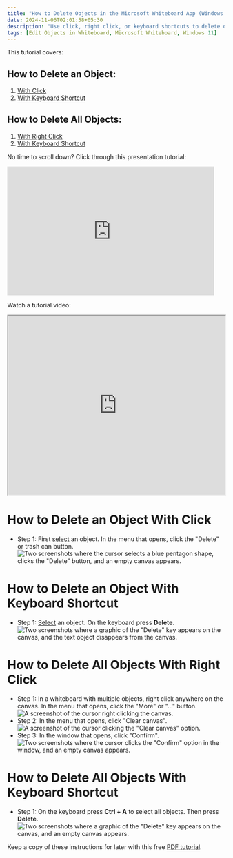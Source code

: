 ```yaml
---
title: "How to Delete Objects in the Microsoft Whiteboard App (Windows 11)"
date: 2024-11-06T02:01:58+05:30
description: "Use click, right click, or keyboard shortcuts to delete objects. Find out more in this post."
tags: [Edit Objects in Whiteboard, Microsoft Whiteboard, Windows 11]
---
```

This tutorial covers:

## How to Delete an Object:
1. [With Click](#1)
2. [With Keyboard Shortcut](#2)

## How to Delete All Objects:
1. [With Right Click](#3)
2. [With Keyboard Shortcut](#4)

<p>No time to scroll down? Click through this presentation tutorial:</p>
<iframe src="https://docs.google.com/presentation/d/1Gll25rMk11HfZHe3OszYiqxz152r7XyaG8u_nAwW_iw/embed?start=false&loop=false&delayms=3000" frameborder="0" width="480" height="299" allowfullscreen="true" mozallowfullscreen="true" webkitallowfullscreen="true"></iframe>

<br />

Watch a tutorial video:
<iframe class="BLOG_video_class" allowfullscreen="" youtube-src-id="KryhNAhSYOQ" width="100%" height="416" src="https://www.youtube.com/embed/KryhNAhSYOQ"></iframe>

<br />

<h1 id="1">How to Delete an Object With Click</h1>

* Step 1: First [select](https://qhtutorials.github.io/posts/how-to-edit-objects-in-whiteboard/) an object. In the menu that opens, click the "Delete" or trash can button. <div class="stepimage">![Two screenshots where the cursor selects a blue pentagon shape, clicks the "Delete" button, and an empty canvas appears.](blogclickdelete.png "Click 'Delete' ")</div>

<h1 id="2">How to Delete an Object With Keyboard Shortcut</h1>

* Step 1: [Select](https://qhtutorials.github.io/posts/how-to-edit-objects-in-whiteboard/) an object. On the keyboard press **Delete**. <div class="stepimage">![Two screenshots where a graphic of the "Delete" key appears on the canvas, and the text object disappears from the canvas.](blogdeletekey.png "Press 'Delete' ")</div>

<h1 id="3">How to Delete All Objects With Right Click</h1>

* Step 1: In a whiteboard with multiple objects, right click anywhere on the canvas. In the menu that opens, click the "More" or "..." button. <div class="stepimage">![A screenshot of the cursor right clicking the canvas.](blogrightclickcanvas.png "Right click the canvas")</div>
* Step 2: In the menu that opens, click "Clear canvas". <div class="stepimage">![A screenshot of the cursor clicking the "Clear canvas" option.](blogrightclickcanvas2.png "Click 'Clear canvas' ")</div>
* Step 3: In the window that opens, click "Confirm". <div class="stepimage">![Two screenshots where the cursor clicks the "Confirm" option in the window, and an empty canvas appears.](blogrightclickcanvas3.png "Click 'Confirm' ")</div>

<h1 id="4">How to Delete All Objects With Keyboard Shortcut</h1>

* Step 1: On the keyboard press **Ctrl + A** to select all objects. Then press **Delete**. <div class="stepimage">![Two screenshots where a graphic of the "Delete" key appears on the canvas, and an empty canvas appears.](blogselectalldelete.png "Press 'Ctrl + A' and 'Delete' ")</div>

Keep a copy of these instructions for later with this free [PDF tutorial](https://drive.google.com/file/d/1zle_KRT5dkLyj68ntaPFbjoB9dowOFRS/view?usp=sharing).

<br />






